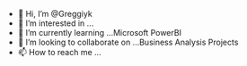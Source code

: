 - 👋 Hi, I’m @Greggiyk
- 👀 I’m interested in ...
- 🌱 I’m currently learning ...Microsoft PowerBI
- 💞️ I’m looking to collaborate on ...Business Analysis Projects
- 📫 How to reach me ...

<!---
Greggiyk/Greggiyk is a ✨ special ✨ repository because its `README.md` (this file) appears on your GitHub profile.
You can click the Preview link to take a look at your changes.
--->
